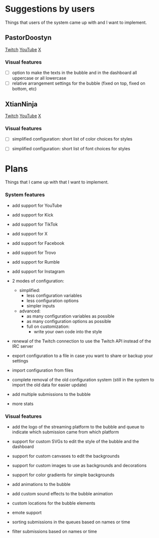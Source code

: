 # Suggestions by users
Things that users of the system came up with and I want to implement.
## PastorDoostyn
[Twitch](https://www.twitch.tv/pastordoostyn)
[YouTube](https://www.youtube.com/c/PastorDoostyn)
[X](https://x.com/PastorDoostyn)
### Visual features
- [ ] option to make the texts in the bubble and in the dashboard all uppercase or all lowercase
- [ ] relative arrangement settings for the bubble (fixed on top, fixed on bottom, etc)

## XtianNinja
[Twitch](https://www.twitch.tv/xtianninja)
[YouTube](https://www.youtube.com/@XtianNinjaYT)
[X](https://x.com/XtianNinja)
### Visual features
- [ ] simplified configuration: short list of color choices for styles
- [ ] simplified configuration: short list of font choices for styles


# Plans
Things that I came up with that I want to implement.
### System features
- add support for YouTube
- add support for Kick
- add support for TikTok
- add support for X
- add support for Facebook
- add support for Trovo
- add support for Rumble
- add support for Instagram

- 2 modes of configuration:
  - simplified:
    - less configuration variables
    - less configuration options
    - simpler inputs
  - advanced:
    - as many configuration variables as possible
    - as many configuration options as possible
    - full on customization:
      - write your own code into the style

- renewal of the Twitch connection to use the Twitch API instead of the IRC server

- export configuration to a file in case you want to share or backup your settings
- import configuration from files
- complete removal of the old configuration system (still in the system to import the old data for easier update)

- add multiple submissions to the bubble

- more stats

### Visual features
- add the logo of the streaming platform to the bubble and queue to indicate which submission came from which platform
- support for custom SVGs to edit the style of the bubble and the dashboard
- support for custom canvases to edit the backgrounds
- support for custom images to use as backgrounds and decorations
- support for color gradients for simple backgrounds
- add animations to the bubble
- add custom sound effects to the bubble animation
- custom locations for the bubble elements

- emote support

- sorting submissions in the queues based on names or time
- filter submissions based on names or time